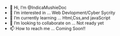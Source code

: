 - 👋 Hi, I’m @IndicaMushieDoc
- 👀 I’m interested in ... Web Devlopment/Cyber Sycrity
- 🌱 I’m currently learning ... Html,Css,and javaScript
- 💞️ I’m looking to collaborate on ... Not ready yet
- 📫 How to reach me ... Coming Soon!!

<!---
WEBxLEARNERxV1/WEBxLEARNERxV1 is a ✨ special ✨ repository because its `README.md` (this file) appears on your GitHub profile.
You can click the Preview link to take a look at your changes.
--->
